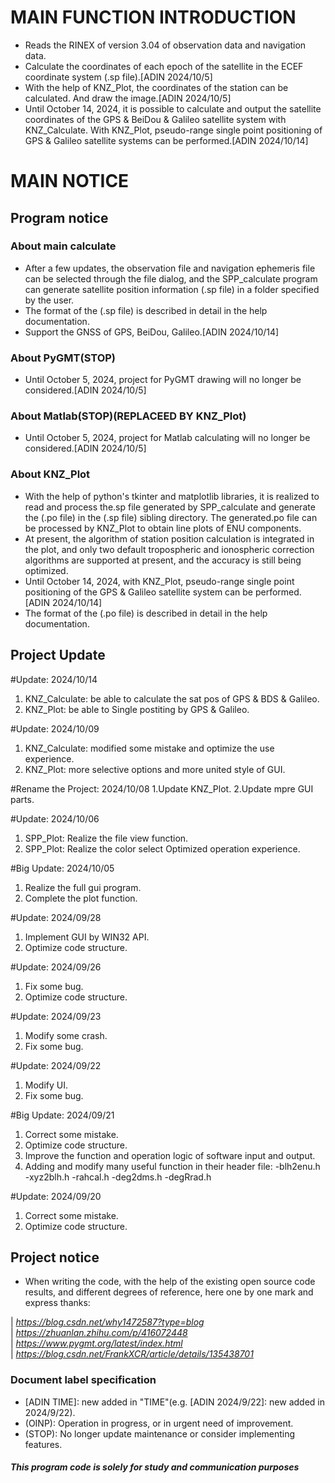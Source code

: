 # **MAIN FUNCTION INTRODUCTION**

* Reads the RINEX of version 3.04 of observation data and navigation data.
* Calculate the coordinates of each epoch of the satellite in the ECEF coordinate system (.sp file).[ADIN 2024/10/5]
* With the help of KNZ_Plot, the coordinates of the station can be calculated. And draw the image.[ADIN 2024/10/5]
* Until October 14, 2024, it is possible to calculate and output the satellite coordinates of the GPS & BeiDou & Galileo satellite system with KNZ_Calculate. With KNZ_Plot, pseudo-range single point positioning of GPS & Galileo satellite systems can be performed.[ADIN 2024/10/14]  

# MAIN NOTICE

## Program notice
  ### About main calculate
  * After a few updates, the observation file and navigation ephemeris file can be selected through the file dialog, and the SPP_calculate program can generate satellite position information (.sp file) in a folder specified by the user.
  * The format of the (.sp file) is described in detail in the help documentation.
  * Support the GNSS of GPS, BeiDou, Galileo.[ADIN 2024/10/14]
  ### About PyGMT(STOP)
  * Until October 5, 2024, project for PyGMT drawing will no longer be considered.[ADIN 2024/10/5]    
  ### About Matlab(STOP)(REPLACEED BY KNZ_Plot)
  * Until October 5, 2024, project for Matlab calculating will no longer be considered.[ADIN 2024/10/5] 
  ### About KNZ_Plot
  * With the help of python's tkinter and matplotlib libraries, it is realized to read and process the.sp file generated by SPP_calculate and generate the (.po file) in the (.sp file) sibling directory. The generated.po file can be processed by KNZ_Plot to obtain line plots of ENU components.
  * At present, the algorithm of station position calculation is integrated in the plot, and only two default tropospheric and ionospheric correction algorithms are supported at present, and the accuracy is still being optimized.
  * Until October 14, 2024, with KNZ_Plot, pseudo-range single point positioning of the GPS & Galileo satellite system can be performed.[ADIN 2024/10/14]
  * The format of the (.po file) is described in detail in the help documentation.
## Project Update

#Update: 2024/10/14
1. KNZ_Calculate: be able to calculate the sat pos of GPS & BDS & Galileo.
2. KNZ_Plot: be able to Single postiting by GPS & Galileo.

#Update: 2024/10/09
1. KNZ_Calculate: modified some mistake and optimize the use experience.
2. KNZ_Plot: more selective options and more united style of GUI.

#Rename the Project: 2024/10/08
1.Update KNZ_Plot.
2.Update mpre GUI parts.

#Update: 2024/10/06
1. SPP_Plot: Realize the file view function.
2. SPP_Plot: Realize the color select Optimized operation experience.

#Big Update: 2024/10/05
1. Realize the full gui program.
2. Complete the plot function.

#Update: 2024/09/28
1. Implement GUI by WIN32 API.
2. Optimize code structure.

#Update: 2024/09/26
1. Fix some bug.
2. Optimize code structure.

#Update: 2024/09/23
1. Modify some crash.
2. Fix some bug.

#Update: 2024/09/22
1. Modify UI.
2. Fix some bug.

#Big Update: 2024/09/21
1. Correct some mistake.
2. Optimize code structure.
3. Improve the function and operation logic of software input and output.
4. Adding and modify many useful function in their header file:
-blh2enu.h
-xyz2blh.h
-rahcal.h
-deg2dms.h
-degRrad.h

#Update: 2024/09/20
1. Correct some mistake.
2. Optimize code structure.


## Project notice
* When writing the code, with the help of the existing open source code results, and different degrees of reference, here one by one mark and express thanks:  

| *https://blog.csdn.net/why1472587?type=blog*   
| *https://zhuanlan.zhihu.com/p/416072448*                   
| *https://www.pygmt.org/latest/index.html*                  
| *https://blog.csdn.net/FrankXCR/article/details/135438701*

###  Document label specification
* [ADIN TIME]: new added in "TIME"(e.g. [ADIN 2024/9/22]: new added in 2024/9/22).
* (OINP): Operation in progress, or in urgent need of improvement.
* (STOP): No longer update maintenance or consider implementing features.
  
#### *This program code is solely for study and communication purposes* ####
